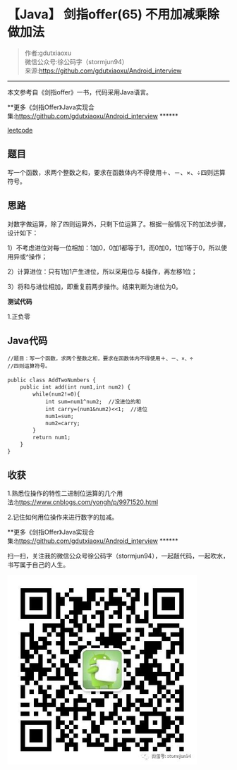# 【Java】 剑指offer(65) 不用加减乘除做加法  
  
> 作者:gdutxiaoxu<br/> 微信公众号:徐公码字（stormjun94）<br/>来源:https://github.com/gdutxiaoxu/Android_interview

****

本文参考自《剑指offer》一书，代码采用Java语言。

**更多《剑指Offer》Java实现合集:https://github.com/gdutxiaoxu/Android_interview ******

[leetcode](https://leetcode-cn.com/problems/bu-yong-jia-jian-cheng-chu-zuo-jia-fa-lcof/solution/mian-shi-ti-65-bu-yong-jia-jian-cheng-chu-zuo-ji-7/)

## 题目

写一个函数，求两个整数之和，要求在函数体内不得使用＋、－、×、÷四则运算符号。

## 思路

对数字做运算，除了四则运算外，只剩下位运算了。根据一般情况下的加法步骤，设计如下：

1）不考虑进位对每一位相加：1加0，0加1都等于1，而0加0，1加1等于0，所以使用异或^操作；

2）计算进位：只有1加1产生进位，所以采用位与 &操作，再左移1位；

3）将和与进位相加，即重复前两步操作。结束判断为进位为0。

**测试代码**

1.正负零

## **Java代码**

    
    
    //题目：写一个函数，求两个整数之和，要求在函数体内不得使用＋、－、×、÷
    //四则运算符号。
    
    public class AddTwoNumbers {
        public int add(int num1,int num2) {
            while(num2!=0){
                int sum=num1^num2;  //没进位的和
                int carry=(num1&num2)<<1;  //进位
                num1=sum;
                num2=carry;
            }
            return num1;
        }
    }
    

## **收获**

1.熟悉位操作的特性二进制位运算的几个用法:https://www.cnblogs.com/yongh/p/9971520.html

2.记住如何用位操作来进行数字的加减。

**更多《剑指Offer》Java实现合集:https://github.com/gdutxiaoxu/Android_interview ******

扫一扫，关注我的微信公众号徐公码字（stormjun94），一起敲代码，一起吹水，书写属于自己的人生。

![](https://raw.githubusercontent.com/gdutxiaoxu/blog_pic/master/offer/20200722234908.png)
